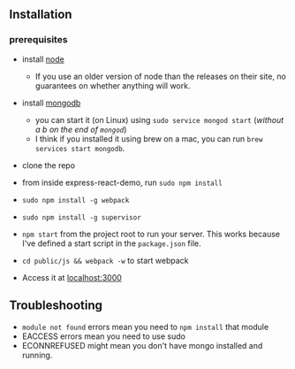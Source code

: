 ## Installation

### prerequisites
- install [node](https://nodejs.org/) 
    + If you use an older version of node than the releases on their site, no guarantees on whether anything will work.
- install [mongodb](https://www.mongodb.org/) 
    - you can start it (on Linux) using `sudo service mongod start` (*without a b on the end of `mongod`*)
    - I think if you installed it using brew on a mac, you can run `brew services start mongodb`.

- clone the repo
- from inside express-react-demo, run `sudo npm install`
- `sudo npm install -g webpack`
- `sudo npm install -g supervisor`
- `npm start` from the project root to run your server. This works because I've defined a start script in the `package.json` file.
- `cd public/js && webpack -w` to start webpack
- Access it at [localhost:3000](http://localhost:3000)

## Troubleshooting
- `module not found` errors mean you need to `npm install` that module
- EACCESS errors mean you need to use sudo
- ECONNREFUSED might mean you don't have mongo installed and running.
